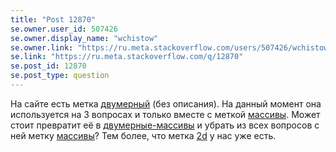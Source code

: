 ```yaml
---
title: "Post 12870"
se.owner.user_id: 507426
se.owner.display_name: "wchistow"
se.owner.link: "https://ru.meta.stackoverflow.com/users/507426/wchistow"
se.link: "https://ru.meta.stackoverflow.com/q/12870"
se.post_id: 12870
se.post_type: question
---
```

<p>На сайте есть метка <a href="https://ru.stackoverflow.com/questions/tagged/%d0%b4%d0%b2%d1%83%d0%bc%d0%b5%d1%80%d0%bd%d1%8b%d0%b9" class="post-tag" title="показать вопросы с меткой [двумерный]" aria-label="показать вопросы с меткой [двумерный]" rel="tag" aria-labelledby="tag-двумерный-tooltip-container">двумерный</a> (без описания). На данный момент она используется на 3 вопросах и только вместе с меткой <a href="https://ru.stackoverflow.com/questions/tagged/%d0%bc%d0%b0%d1%81%d1%81%d0%b8%d0%b2%d1%8b" class="post-tag" title="показать вопросы с меткой [массивы]" aria-label="показать вопросы с меткой [массивы]" rel="tag" aria-labelledby="tag-массивы-tooltip-container">массивы</a>. Может стоит превратит её в <a href="https://ru.stackoverflow.com/questions/tagged/%d0%b4%d0%b2%d1%83%d0%bc%d0%b5%d1%80%d0%bd%d1%8b%d0%b5-%d0%bc%d0%b0%d1%81%d1%81%d0%b8%d0%b2%d1%8b" class="post-tag" title="показать вопросы с меткой [двумерные-массивы]" aria-label="показать вопросы с меткой [двумерные-массивы]" rel="tag" aria-labelledby="tag-двумерные-массивы-tooltip-container">двумерные-массивы</a> и убрать из всех вопросов с ней метку <a href="https://ru.stackoverflow.com/questions/tagged/%d0%bc%d0%b0%d1%81%d1%81%d0%b8%d0%b2%d1%8b" class="post-tag" title="показать вопросы с меткой [массивы]" aria-label="показать вопросы с меткой [массивы]" rel="tag" aria-labelledby="tag-массивы-tooltip-container">массивы</a>? Тем более, что метка <a href="https://ru.stackoverflow.com/questions/tagged/2d" class="post-tag" title="показать вопросы с меткой [2d]" aria-label="показать вопросы с меткой [2d]" rel="tag" aria-labelledby="tag-2d-tooltip-container">2d</a> у нас уже есть.</p>
